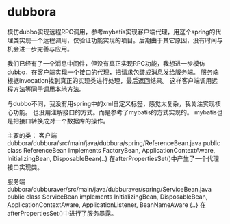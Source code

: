 # dubbora
模仿dubbo实现远程RPC调用，参考mybatis实现客户端代理，用这个spring的代理类实现一个远程调用，仅验证功能实现的项目。后期由于其它原因，没有时间与机会进一步完善与应用。

我们已经有了一个消息中间件，但没有真正实现RPC功能，我想进一步模仿dubbo，在客户端实现一个接口的代理，把请求包装成消息发给服务端。
服务端根据invocation找到真正的实现类进行处理，最后返回结果。
这样客户端调用远程方法等同于调用本地方法。


与dubbo不同，我没有用spring中的xml自定义标签，感觉太复杂，我关注实现核心功能。
也没用注解接口的方式。而是参考了mybatis的方式实现的。
mybatis也是把接口转换成对一个数据库的操作。

主要的类：
客户端
 dubbora/dubbura/src/main/java/dubbura/spring/ReferenceBean.java
public class ReferenceBean<T>  implements FactoryBean, ApplicationContextAware, InitializingBean, DisposableBean{..}
  在afterPropertiesSet()中产生了一个代理接口实现类。
  
服务端
 dubbora/dubburaver/src/main/java/dubburaver/spring/ServiceBean.java
public class ServiceBean<T> implements InitializingBean, DisposableBean, ApplicationContextAware, ApplicationListener, BeanNameAware {..}
  在afterPropertiesSet()中进行了服务暴露。
  
